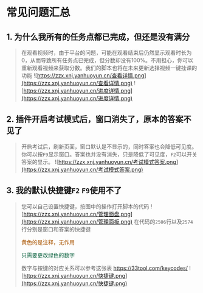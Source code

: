 # 常见问题汇总

## 1. 为什么我所有的任务点都已完成，但还是没有满分
> 在观看视频时，由于平台的问题，可能在观看结束后仍然显示观看时长为0，从而导致所有任务点已完成，但分数却没有100%。不用担心，你可以重新观看视频来获取分数。我们的脚本也将在未来更新选择视频一键挂课的功能
> ![https://zzx.xnj.yanhuoyun.cn/查看详情.png](https://zzx.xnj.yanhuoyun.cn/查看详情.png)
> ![https://zzx.xnj.yanhuoyun.cn/进度详情.png](https://zzx.xnj.yanhuoyun.cn/进度详情.png)

## 2. 插件开启考试模式后，窗口消失了，原本的答案不见了
> 开启考试后，刷新页面，窗口默认是不显示的，同时答案也会降低可见度。你可以按`F9`显示窗口。答案也并没有消失，只是降低了可见度，`F2`可以开关答案的显示。
> ![https://zzx.xnj.yanhuoyun.cn/考试模式答案.png](https://zzx.xnj.yanhuoyun.cn/考试模式答案.png)

## 3. 我的默认快捷键`F2` `F9`使用不了
> 您可以自己设置快捷键，按图中的操作打开脚本的代码
> ![https://zzx.xnj.yanhuoyun.cn/管理面盘.png](https://zzx.xnj.yanhuoyun.cn/管理面板.png)
> 在代码的`2506`行以及`2574`行分别是窗口和答案的快捷键
> <p style="color:rgb(170, 85, 0)">黄色的是注释，无作用</p> <p style="color:rgb(17, 102, 68)"> 只需要更改绿色的数字 </p>
>
> 数字与按键的对应关系可以参考这张表 https://33tool.com/keycodes/
>![https://zzx.xnj.yanhuoyun.cn/快捷键.png](https://zzx.xnj.yanhuoyun.cn/快捷键.png)



